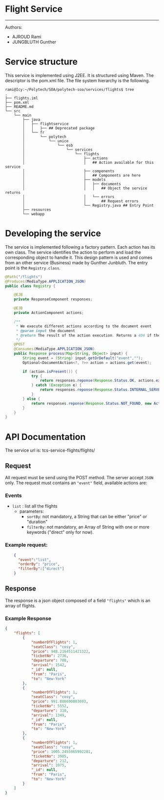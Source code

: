# Flight Service
---
Authors:
 - AJROUD Rami
 - JUNGBLUTH Gunther
 
# Service structure

This service is implemented using J2EE. It is structured using Maven.
The descriptor is the pom.xml file.
The file system hierarchy is the following.  
  
  ```
  rami@Icy:~/Polytech/SOA/polytech-soa/services/flights$ tree
  .
  ├── flights.iml
  ├── pom.xml
  ├── README.md
  └── src
      └── main
          ├── java
          │   ├── flightservice
          │   │   ├── ## Deprecated package
          │   └── fr
          │       └── polytech
          │           └── unice
          │               └── esb
          │                   └── services
          │                       └── flights
          │                           ├── actions
          │                           │   ## Action available for this service
          │                           ├── components
          │                           │   ## Components are here
          │                           ├── models
          │                           │   ├── documents
          │                           │   │   ## Object the service returns
          │                           │   └── errors
          │                           │       ## Request errors
          │                           └── Registry.java ## Entry Point
          ├── resources
          └── webapp
```
# Developing the service

The service is implemented following a factory pattern. Each action has its own class.
The service identifies the action to perform and load the corresponding object to handle it.
This design pattern is used and comes from an other service (Business) made by Gunther Junbluth.
The entry point is the `Registry.class`.

```java
@Path("/flights")
@Produces(MediaType.APPLICATION_JSON)
public class Registry {

    @EJB
    private ResponseComponent responses;

    @EJB
    private ActionComponent actions;

    /**
     * We execute different actions according to the document event
     * @param input the document
     * @return The result of the action execution. Returns a 404 if the action is not found
     */
    @POST
    @Consumes(MediaType.APPLICATION_JSON)
    public Response process(Map<String, Object> input) {
        String event = (String) input.getOrDefault("event","");
        Optional<DocumentAction<?, ?>> action = actions.get(event);

        if (action.isPresent()) {
            try {
                return responses.reponse(Response.Status.OK, actions.execute(action.get(), input));
            } catch (Exception e) {
                return responses.reponse(Response.Status.INTERNAL_SERVER_ERROR, new InternalServerError(e.getMessage()));
            }
        } else {
            return responses.reponse(Response.Status.NOT_FOUND, new ActionNotFound(event));
        }
    }
}
```
# API Documentation

The service url is: tcs-service-flights/flights/

 ## Request
 All request must be send  using the POST method.
 The server accept `JSON` only. The request must contains an `"event"` field, available actions are:
 ### Events
 
 * `list` : list all the flights
   * parameters:
     * `sortBy`: not mandatory, a String that can be either "price" or "duration"
     * `filterBy`: not mandatory, an Array of String with one or more keywords ("direct" only for now).
 
 ### Example request:
```json
    {
      "event":"list",
      "orderBy": "price",
      "filterBy":["direct"]
    }
``` 

## Response

The response is a json object composed of a field `"flights"` which is an array of flights.

### Example Response

```json
{
    "flights": [
        {
            "numberOfFlights": 1,
            "seatClass": "cosy",
            "price": 948.2164511421322,
            "ticketNo": 2736,
            "departure": 700,
            "arrival": 1542,
            "_id": null,
            "from": "Paris",
            "to": "New-York"
        },
        {
            "numberOfFlights": 1,
            "seatClass": "cosy",
            "price": 991.886690803693,
            "ticketNo": 5552,
            "departure": 310,
            "arrival": 1349,
            "_id": null,
            "from": "Paris",
            "to": "New-York"
        },
        {
            "numberOfFlights": 1,
            "seatClass": "cosy",
            "price": 1005.2455965992281,
            "ticketNo": 3985,
            "departure": 212,
            "arrival": 1075,
            "_id": null,
            "from": "Paris",
            "to": "New-York"
        }
    ]
}
```